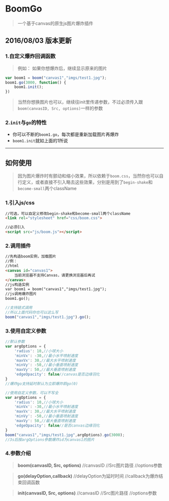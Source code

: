 # BoomGo
>一个基于canvas的原生js图片爆炸插件


## 2016/08/03 版本更新

### 1.自定义爆炸回调函数

> 例如： 如果你想爆炸后，继续显示原来的图片

``` javascript
var boom1 = boom("canvas1","imgs/test1.jpg");
boom1.go(3000, function() {
    boom1.init();
})
```

>当然你想换图片也可以，继续往init里传递参数，不过必须传入跟`boom(canvasID, Src, options)`一样的参数

### 2.`init`与`go`的特性

- 你可以不断的`boom1.go`，每次都是重新加载图片再爆炸
- `boom1.init`就如上面的1所说

---


## 如何使用

>因为图片爆炸时有颤动和缩小效果，所以依赖于`boom.css`，当然你也可以自行定义，或者直接不引入略去这些效果，分别是用到了`begin-shake`和`become-small`两个className

### 1.引入js/css
``` html
//可选，可以自定义修改begin-shake和become-small两个className
<link rel="stylesheet" href="css/boom.css">
```

``` html
//必须引入
<script src="js/boom.js"></script>
```

### 2.调用插件
``` html
//先构造boom实例，加载图片
//例：
//html
<canvas id="canvas1">
    当前浏览器不支持Canvas，请更换浏览器后再试
</canvas>
//js构造实例
var boom1 = boom("canvas1","imgs/test1.jpg");
//js调用爆炸图片
boom1.go();

```

``` javascript
//支持链式调用
//所以上面代码你也可以这么写
boom("canvas1","imgs/test1.jpg").go();
```

### 3.使用自定义参数
``` javascript
//默认参数
var argOptions = {
    'radius': 10,//小球大小
    'minVx': -30,//最小水平喷射速度
    'maxVx': 30,//最大水平喷射速度
    'minVy': -50,//最小垂直喷射速度
    'maxVy': 50,//最大垂直喷射速度
    'edgeOpacity': false//canvas是否边缘羽化
}
//爆炸go支持延时默认为立即爆炸即go(0)
```

``` javascript
//使用自定义参数，可以不写全
var argOptions = {
    'radius': 10,//小球大小
    'minVx': -30,//最小水平喷射速度
    'maxVx': 30,//最大水平喷射速度
    'minVy': -50,//最小垂直喷射速度
    'maxVy': 50,//最大垂直喷射速度
    'edgeOpacity': false//是否canvas边缘羽化
}
boom("canvas1","imgs/test1.jpg",argOptions).go(3000);
//3s后按argOptions参数爆炸id为canvas1的图片
```


### 4.参数介绍
>**boom(canvasID, Src, options)**
>//canvasID
>//Src图片路径
>//options参数

>**go(delayOption,callback)**
>//delayOption为延时时间
>//callback为爆炸结束回调函数

>**init(canvasID, Src, options)**
>//canvasID
>//Src图片路径
>//options参数


